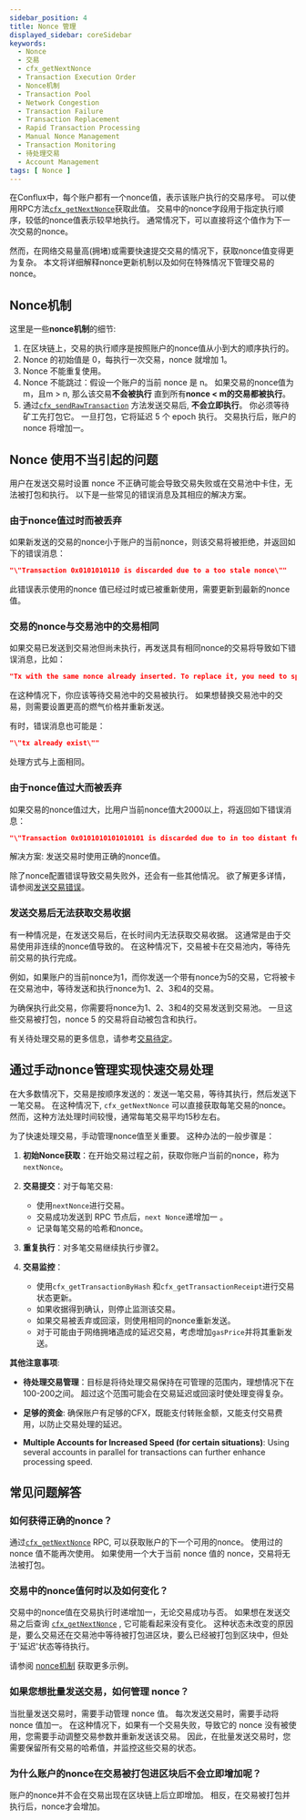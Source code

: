 ```yaml
---
sidebar_position: 4
title: Nonce 管理
displayed_sidebar: coreSidebar
keywords:
  - Nonce
  - 交易
  - cfx_getNextNonce
  - Transaction Execution Order
  - Nonce机制
  - Transaction Pool
  - Network Congestion
  - Transaction Failure
  - Transaction Replacement
  - Rapid Transaction Processing
  - Manual Nonce Management
  - Transaction Monitoring
  - 待处理交易
  - Account Management
tags: [ Nonce ]
---
```


在Conflux中，每个账户都有一个nonce值，表示该账户执行的交易序号。 可以使用RPC方法[`cfx_getNextNonce`](/docs/core/build/json-rpc/cfx-namespace/#cfx_getnextnonce)获取此值。 交易中的nonce字段用于指定执行顺序，较低的nonce值表示较早地执行。 通常情况下，可以直接将这个值作为下一次交易的nonce。

然而，在网络交易量高(拥堵)或需要快速提交交易的情况下，获取nonce值变得更为复杂。 本文将详细解释nonce更新机制以及如何在特殊情况下管理交易的nonce。

## Nonce机制

这里是一些**nonce机制**的细节:

1. 在区块链上，交易的执行顺序是按照账户的nonce值从小到大的顺序执行的。
2. Nonce 的初始值是 0，每执行一次交易，nonce 就增加 1。
3. Nonce 不能重复使用。
4. Nonce 不能跳过：假设一个账户的当前 nonce 是 n。 如果交易的nonce值为m，且m > n, 那么该交易**不会被执行** 直到所有**nonce < m的交易都被执行**。
5. 通过[`cfx_sendRawTransaction`](/docs/core/build/json-rpc/cfx-namespace#cfx_sendrawtransaction) 方法发送交易后, **不会立即执行**。 你必须等待矿工先打包它。 一旦打包，它将延迟 5 个 epoch 执行。 交易执行后，账户的 nonce 将增加一。

## Nonce 使用不当引起的问题

用户在发送交易时设置 nonce 不正确可能会导致交易失败或在交易池中卡住，无法被打包和执行。 以下是一些常见的错误消息及其相应的解决方案。

### 由于nonce值过时而被丢弃

如果新发送的交易的nonce小于账户的当前nonce，则该交易将被拒绝，并返回如下的错误消息：

```json
"\"Transaction 0x0101010110 is discarded due to a too stale nonce\""
```

此错误表示使用的nonce 值已经过时或已被重新使用，需要更新到最新的nonce值。

### 交易的nonce与交易池中的交易相同

如果交易已发送到交易池但尚未执行，再发送具有相同nonce的交易将导致如下错误消息，比如：

```json
"Tx with the same nonce already inserted. To replace it, you need to specify a gas price > {}""
```

在这种情况下，你应该等待交易池中的交易被执行。 如果想替换交易池中的交易，则需要设置更高的燃气价格并重新发送。

有时，错误消息也可能是：

```json
"\"tx already exist\""
```

处理方式与上面相同。

### 由于nonce值过大而被丢弃

如果交易的nonce值过大，比用户当前nonce值大2000以上，将返回如下错误消息：

```json
"\"Transaction 0x0101010101010101 is discarded due to in too distant future\""
```

解决方案: 发送交易时使用正确的nonce值。

除了nonce配置错误导致交易失败外，还会有一些其他情况。 欲了解更多详情，请参阅[发送交易错误](./send-tx-error.md)。

### 发送交易后无法获取交易收据

有一种情况是，在发送交易后，在长时间内无法获取交易收据。 这通常是由于交易使用非连续的nonce值导致的。 在这种情况下，交易被卡在交易池内，等待先前交易的执行完成。

例如，如果账户的当前nonce为1，而你发送一个带有nonce为5的交易，它将被卡在交易池中，等待发送和执行nonce为1、2、3和4的交易。

为确保执行此交易，你需要将nonce为1、2、3和4的交易发送到交易池。 一旦这些交易被打包，nonce 5 的交易将自动被包含和执行。

有关待处理交易的更多信息，请参考[交易待定](./why-transaction-is-pending.md)。

## 通过手动nonce管理实现快速交易处理

在大多数情况下，交易是按顺序发送的：发送一笔交易，等待其执行，然后发送下一笔交易。 在这种情况下, `cfx_getNextNonce` 可以直接获取每笔交易的nonce。 然而，这种方法处理时间较慢，通常每笔交易平均15秒左右。

为了快速处理交易，手动管理nonce值至关重要。 这种办法的一般步骤是：

1. **初始Nonce获取**：在开始交易过程之前，获取你账户当前的nonce，称为 `nextNonce`。

2. **交易提交**：对于每笔交易:
   - 使用`nextNonce`进行交易。
   - 交易成功发送到 RPC 节点后，`next Nonce`递增加一 。
   - 记录每笔交易的哈希和nonce。

3. **重复执行**：对多笔交易继续执行步骤2。

4. **交易监控**：
   - 使用`cfx_getTransactionByHash` 和`cfx_getTransactionReceipt`进行交易状态更新。
   - 如果收据得到确认，则停止监测该交易。
   - 如果交易被丢弃或回滚，则使用相同的nonce重新发送。
   - 对于可能由于网络拥堵造成的延迟交易，考虑增加`gasPrice`并将其重新发送。

**其他注意事项**:

- **待处理交易管理**：目标是将待处理交易保持在可管理的范围内，理想情况下在100-200之间。 超过这个范围可能会在交易延迟或回滚时使处理变得复杂。

- **足够的资金**: 确保账户有足够的CFX，既能支付转账金额，又能支付交易费用，以防止交易处理的延迟。

- **Multiple Accounts for Increased Speed (for certain situations)**: Using several accounts in parallel for transactions can further enhance processing speed.

## 常见问题解答

### 如何获得正确的nonce？

通过[`cfx_getNextNonce`](/docs/core/build/json-rpc/cfx-namespace/#cfx_getnextnonce) RPC, 可以获取账户的下一个可用的nonce。 使用过的 nonce 值不能再次使用。 如果使用一个大于当前 nonce 值的 nonce，交易将无法被打包。

### 交易中的nonce值何时以及如何变化？

交易中的nonce值在交易执行时递增加一，无论交易成功与否。 如果想在发送交易之后查询 [`cfx_getNextNonce`](/docs/core/build/json-rpc/cfx-namespace/#cfx_getnextnonce) , 它可能看起来没有变化。 这种状态未改变的原因是，要么交易还在交易池中等待被打包进区块，要么已经被打包到区块中，但处于'延迟'状态等待执行。

请参阅 [nonce机制](./nonce.md#nonce-mechanism) 获取更多示例。

### 如果您想批量发送交易，如何管理 nonce？

当批量发送交易时，需要手动管理 nonce 值。 每次发送交易时，需要手动将 nonce 值加一。
在这种情况下，如果有一个交易失败，导致它的 nonce 没有被使用，您需要手动调整交易参数并重新发送该交易。
因此，在批量发送交易时，您需要保留所有交易的哈希值，并监控这些交易的状态。

### 为什么账户的nonce在交易被打包进区块后不会立即增加呢？

账户的nonce并不会在交易出现在区块链上后立即增加。 相反，在交易被打包并执行后，nonce才会增加。
